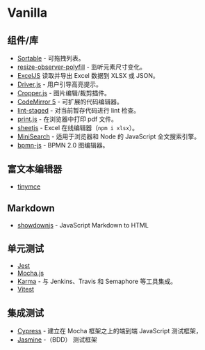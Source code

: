 # Vanilla

## 组件/库

- [Sortable](https://github.com/SortableJS/Sortable) - 可拖拽列表。
- [resize-observer-polyfill](https://github.com/que-etc/resize-observer-polyfill) - 监听元素尺寸变化。
- [ExcelJS](https://github.com/exceljs/exceljs/tree/master) 读取并导出 Excel 数据到 XLSX 或 JSON。
- [Driver.js](https://github.com/kamranahmedse/driver.js) - 用户引导高亮提示。
- [Cropper.js](https://github.com/fengyuanchen/cropperjs) - 图片编辑/裁剪插件。
- [CodeMirror 5](https://github.com/codemirror/codemirror5) - 可扩展的代码编辑器。
- [lint-staged](https://github.com/lint-staged/lint-staged) - 对当前暂存代码进行 lint 检查。
- [print.js](https://github.com/crabbly/print.js) - 在浏览器中打印 pdf 文件。
- [sheetjs](https://github.com/SheetJS/sheetjs) - Excel 在线编辑器（`npm i xlsx`）。
- [MiniSearch](https://github.com/lucaong/minisearch/) - 适用于浏览器和 Node 的 JavaScript 全文搜索引擎。
- [bpmn-js](https://github.com/bpmn-io/bpmn-js) - BPMN 2.0 图编辑器。

## 富文本编辑器

- [tinymce](https://github.com/tinymce/tinymce)

## Markdown

- [showdownjs](https://github.com/showdownjs/showdown) - JavaScript Markdown to HTML

## 单元测试

- [Jest](https://github.com/jestjs/jest)
- [Mocha.js](https://github.com/mochajs/mocha)
- [Karma](https://github.com/karma-runner/karma) - 与 Jenkins、Travis 和 Semaphore 等工具集成。
- [Vitest](https://vitest.dev/)


## 集成测试

- [Cypress](https://www.cypress.io/) - 建立在 Mocha 框架之上的端到端 JavaScript 测试框架，
- [Jasmine](https://github.com/jasmine/jasmine) -（BDD） 测试框架
